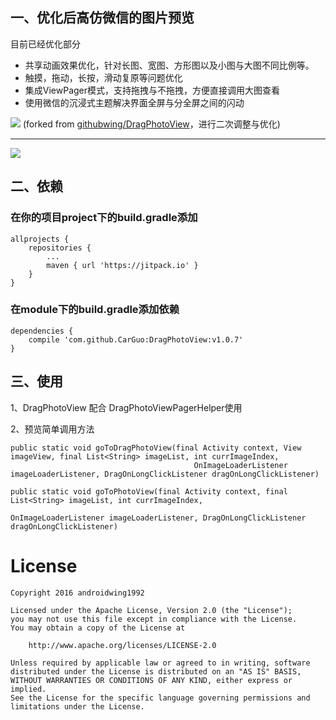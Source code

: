 ## 一、优化后高仿微信的图片预览


目前已经优化部分

* 共享动画效果优化，针对长图、宽图、方形图以及小图与大图不同比例等。
* 触摸，拖动，长按，滑动复原等问题优化
* 集成ViewPager模式，支持拖拽与不拖拽，方便直接调用大图查看
* 使用微信的沉浸式主题解决界面全屏与分全屏之间的闪动

[![](https://jitpack.io/v/CarGuo/DragPhotoView.svg)](https://jitpack.io/#CarGuo/DragPhotoView)
(forked from [githubwing/DragPhotoView](https://github.com/githubwing/DragPhotoView)，进行二次调整与优化)

------------------------------------------------------------------

![](https://github.com/githubwing/DragPhotoView/raw/master/img/img.gif)

## 二、依赖

### 在你的项目project下的build.gradle添加
```
allprojects {
	repositories {
		...
		maven { url 'https://jitpack.io' }
	}
}
```
### 在module下的build.gradle添加依赖

```
dependencies {
    compile 'com.github.CarGuo:DragPhotoView:v1.0.7'
}

```

## 三、使用

1、DragPhotoView 配合 DragPhotoViewPagerHelper使用


2、预览简单调用方法

```
public static void goToDragPhotoView(final Activity context, View imageView, final List<String> imageList, int currImageIndex,
                                         OnImageLoaderListener imageLoaderListener, DragOnLongClickListener dragOnLongClickListener)

public static void goToPhotoView(final Activity context, final List<String> imageList, int currImageIndex,
                                                    OnImageLoaderListener imageLoaderListener, DragOnLongClickListener dragOnLongClickListener)
```

# License

    Copyright 2016 androidwing1992

    Licensed under the Apache License, Version 2.0 (the "License");
    you may not use this file except in compliance with the License.
    You may obtain a copy of the License at
    
        http://www.apache.org/licenses/LICENSE-2.0
    
    Unless required by applicable law or agreed to in writing, software
    distributed under the License is distributed on an "AS IS" BASIS,
    WITHOUT WARRANTIES OR CONDITIONS OF ANY KIND, either express or implied.
    See the License for the specific language governing permissions and
    limitations under the License.
